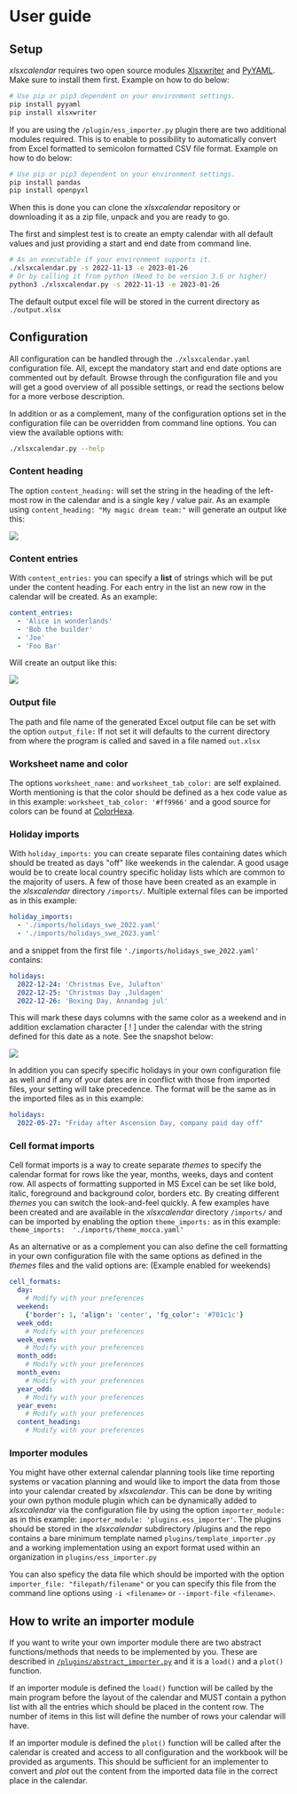 # User guide

## Setup

*xlsxcalendar* requires two open source modules [Xlsxwriter][xlsxwriter]
and [PyYAML][pyyaml]. Make sure to install them first. Example on how to do
below:

```bash
# Use pip or pip3 dependent on your environment settings.
pip install pyyaml
pip install xlsxwriter
```

If you are using the `/plugin/ess_importer.py` plugin there are two additional
modules required. This is to enable to possibility to automatically convert
from Excel formatted to semicolon formatted CSV file format. Example on how
to do below:

```bash
# Use pip or pip3 dependent on your environment settings.
pip install pandas
pip install openpyxl
```

When this is done you can clone the *xlsxcalendar* repository or downloading it
as a zip file, unpack and you are ready to go.

The first and simplest test is to create an empty calendar with all default
values and just providing a start and end date from command line.

```bash
# As an executable if your environment supports it.
./xlsxcalendar.py -s 2022-11-13 -e 2023-01-26
# Or by calling it from python (Need to be version 3.6 or higher)
python3 ./xlsxcalendar.py -s 2022-11-13 -e 2023-01-26
```
The default output excel file will be stored in the current directory as
`./output.xlsx`

## Configuration

All configuration can be handled through the `./xlsxcalendar.yaml`
configuration file. All, except the mandatory start and end date
options are commented out by default. Browse through the configuration file
and you will get a good overview of all possible settings, or read the
sections below for a more verbose description.

In addition or as a complement, many of the configuration options set in the
configuration file can be overridden from command line options. You can
view the available options with:

```bash
./xlsxcalendar.py --help
```

### Content heading

The option `content_heading:` will set the string in the heading of the
left-most row in the calendar and is a single key / value pair.
As an example using `content_heading: "My magic dream team:"` will
generate an output like this:

![](./images/content_heading1.png)

### Content entries

With `content_entries:` you can specify a **list** of strings which will be
put under the content heading. For each entry in the list an new row in the
calendar will be created. As an example:

```yaml
content_entries:
  - 'Alice in wonderlands'
  - 'Bob the builder'
  - 'Joe'
  - 'Foo Bar'
```

Will create an output like this:

![](./images/content_rows1.png)


### Output file

The path and file name of the generated Excel output file can be set with
the option `output_file:` If not set it will defaults to the current
directory from where the program is called and saved in a file named
`out.xlsx`

### Worksheet name and color

The options `worksheet_name:` and `worksheet_tab_color:` are self
explained. Worth mentioning is that the color should be defined as a
hex code value as in this example:
`worksheet_tab_color: '#ff9966'` and a good source for colors can
be found at [ColorHexa][colorhexa].

### Holiday imports

With `holiday_imports:` you can create separate files containing dates
which should be treated as days "off" like weekends in the calendar.
A good usage would be to create local country specific holiday lists which are
common to the majority of users. A few of those have been created as an
example in the *xlsxcalendar* directory `/imports/`. Multiple external files
can be imported as in this example:

```yaml
holiday_imports:
  - './imports/holidays_swe_2022.yaml'
  - './imports/holidays_swe_2023.yaml'
```

and a snippet from the first file `'./imports/holidays_swe_2022.yaml'`
contains:

```yaml
holidays:
  2022-12-24: 'Christmas Eve, Julafton'
  2022-12-25: 'Christmas Day ,Juldagen'
  2022-12-26: 'Boxing Day, Annandag jul'
```

This will mark these days columns with the same color as a weekend and
in addition exclamation character [ ! ] under the calendar with the string
defined for this date as a note. See the snapshot below:

![](./images/holiday1.png)

In addition you can specify specific holidays in your own configuration
file as well and if any of your dates are in conflict with those from
imported files, your setting will take precedence. The format will be
the same as in the imported files as in this example:

```yaml
holidays:
  2022-05-27: "Friday after Ascension Day, company paid day off"
```

### Cell format imports

Cell format imports is a way to create separate *themes* to specify the
calendar format for rows like the year, months, weeks, days and content
row. All aspects of formatting supported in MS Excel can be set like
bold, italic, foreground and background color, borders etc.
By creating different *themes* you can switch the look-and-feel quickly.
A few examples have been created and are available in the *xlsxcalendar*
directory `/imports/` and can be imported by enabling the option
`theme_imports:` as in this example: `theme_imports:  './imports/theme_mocca.yaml'`

As an alternative or as a complement you can also define the cell formatting
in your own configuration file with the same options as defined in the
*themes* files and the valid options are: (Example enabled for weekends)

```yaml
cell_formats:
  day:
    # Modify with your preferences
  weekend:
    {'border': 1, 'align': 'center', 'fg_color': '#701c1c'}
  week_odd:
    # Modify with your preferences
  week_even:
    # Modify with your preferences
  month_odd:
    # Modify with your preferences
  month_even:
    # Modify with your preferences
  year_odd:
    # Modify with your preferences
  year_even:
    # Modify with your preferences
  content_heading:
    # Modify with your preferences
```

### Importer modules

You might have other external calendar planning tools like time reporting
systems or vacation planning and would like to import the data from those
into your calendar created by *xlsxcalendar*. This can be done by writing
your own python module plugin which can be dynamically added to *xlsxcalendar*
via the configuration file by using the option `importer_module:` as in
this example: `importer_module: 'plugins.ess_importer'`.
The plugins should be stored in the *xlsxcalendar* subdirectory /plugins
and the repo contains a bare minimum template named
`plugins/template_importer.py` and a working implementation using an
export format used within an organization in `plugins/ess_importer.py`

You can also speficy the data file which should be imported with the option
`importer_file: "filepath/filename"` or you can specify this file from
the command line options using `-i <filename>` or `--import-file <filename>`.

## How to write an importer module

If you want to write your own importer module there are two abstract
functions/methods that needs to be implemented by you. These are described in
[`/plugins/abstract_importer.py`][plugin] and it is a `load()` and a `plot()`
function.

If an importer module is defined the `load()` function will be called by the
main program before the layout of the calendar and MUST contain a python
list with all the entries which should be placed in the content row. The
number of items in this list will define the number of rows your calendar will
have.

If an importer module is defined the `plot()` function will be called after
the calendar is created and access to all configuration and the workbook
will be provided as arguments. This should be sufficient for an implementer
to convert and *plot* out the content from the imported data file in the
correct place in the calendar.

[xlsxwriter]: https://github.com/jmcnamara/XlsxWriter
[pyyaml]: https://github.com/yaml/pyyaml
[colorhexa]: https://www.colorhexa.com/color-names
[plugin]: ../plugins/abstract_importer.py
